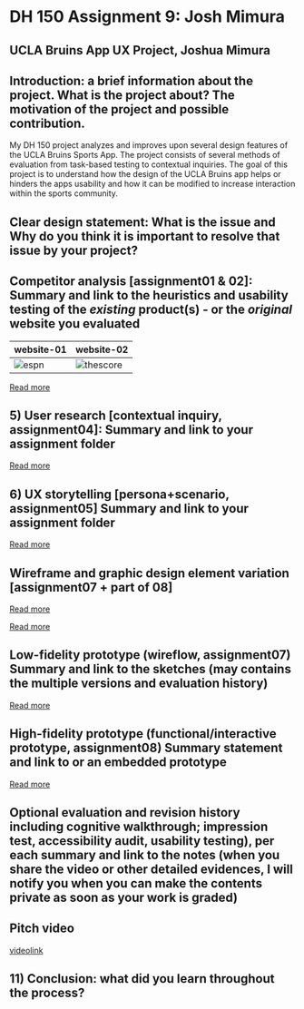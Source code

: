 
# DH 150 Assignment 9: Josh Mimura

## UCLA Bruins App UX Project, Joshua Mimura

## Introduction: a brief information about the project. What is the project about? The motivation of the project and possible contribution.

My DH 150 project analyzes and improves upon several design features of the UCLA Bruins Sports App. The project consists of several methods of evaluation from task-based testing to contextual inquiries. The goal of this project is to understand how the design of the UCLA Bruins app helps or hinders the apps usability and how it can be modified to increase interaction within the sports community.

## Clear design statement: What is the issue and Why do you think it is important to resolve that issue by your project? 

## Competitor analysis [assignment01 & 02]: Summary and link to the heuristics and usability testing of the *existing* product(s) - or the *original* website you evaluated

website-01 | website-02
-----------|------------
![espn](https://cms.qz.com/wp-content/uploads/2015/02/img_2550.png?w=350&h=621&crop=1&strip=all&quality=75) | ![thescore](https://www.imore.com/sites/imore.com/files/styles/medium/public/field/image/2017/03/thescore-march-madness-screens-02.jpg?itok=OAczHxEJ)

[Read more](https://github.com/joshmimura/DH-150-Assignments/tree/master/assignment01)

## 5) User research [contextual inquiry, assignment04]: Summary and link to your assignment folder

[Read more](https://github.com/joshmimura/DH-150-Assignments/tree/master/assignment04)


## 6) UX storytelling [persona+scenario, assignment05] Summary and link to your assignment folder

[Read more](https://drive.google.com/drive/folders/18H1YRk9csa9Zj2PQPTGLuYSb8wXV8EVO?usp=sharing)


## Wireframe and graphic design element variation [assignment07 + part of 08]

[Read more](https://github.com/joshmimura/DH-150-Assignments/tree/master/assignment07)

[Read more](https://github.com/joshmimura/DH-150-Assignments/tree/master/assignment08)


## Low-fidelity prototype (wireflow, assignment07) Summary and link to the sketches (may contains the multiple versions and evaluation history)

[Read more](https://drive.google.com/drive/folders/1tcwNYveI5C3EWQ6WZwDfpvzHK5Gomxmp?usp=sharing)


## High-fidelity prototype (functional/interactive prototype, assignment08) Summary statement and link to or an embedded prototype

[Read more](https://github.com/joshmimura/DH-150-Assignments/tree/master/assignment08)


## Optional evaluation and revision history including cognitive walkthrough; impression test, accessibility audit, usability testing), per each summary and link to the notes (when you share the video or other detailed evidences, I will notify you when you can make the contents private as soon as your work is graded)

## Pitch video 

[videolink](https://www.youtube.com/watch?v=hTM_WAiioQU&t=683s)



## 11) Conclusion: what did you learn throughout the process?
